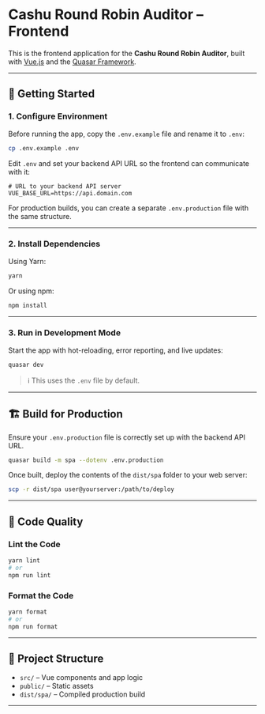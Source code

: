 # Cashu Round Robin Auditor – Frontend

This is the frontend application for the **Cashu Round Robin Auditor**, built with [Vue.js](https://vuejs.org/) and the [Quasar Framework](https://quasar.dev/).

---

## 🚀 Getting Started

### 1. Configure Environment

Before running the app, copy the `.env.example` file and rename it to `.env`:

```bash
cp .env.example .env
```

Edit `.env` and set your backend API URL so the frontend can communicate with it:

```
# URL to your backend API server
VUE_BASE_URL=https://api.domain.com
```

For production builds, you can create a separate `.env.production` file with the same structure.

---

### 2. Install Dependencies

Using Yarn:

```bash
yarn
```

Or using npm:

```bash
npm install
```

---

### 3. Run in Development Mode

Start the app with hot-reloading, error reporting, and live updates:

```bash
quasar dev
```

> ℹ️ This uses the `.env` file by default.

---

## 🏗 Build for Production

Ensure your `.env.production` file is correctly set up with the backend API URL.

```bash
quasar build -m spa --dotenv .env.production
```

Once built, deploy the contents of the `dist/spa` folder to your web server:

```bash
scp -r dist/spa user@yourserver:/path/to/deploy
```

---

## 🧹 Code Quality

### Lint the Code

```bash
yarn lint
# or
npm run lint
```

### Format the Code

```bash
yarn format
# or
npm run format
```

---

## 📁 Project Structure

- `src/` – Vue components and app logic
- `public/` – Static assets
- `dist/spa/` – Compiled production build

---
